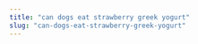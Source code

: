 ```yaml
---
title: "can dogs eat strawberry greek yogurt"
slug: "can-dogs-eat-strawberry-greek-yogurt"
---
```


